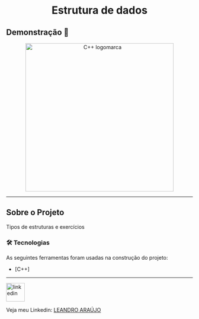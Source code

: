<h1 style="text-align: center; font-weight: bold;">Estrutura de dados</h1>

## Demonstração 📸

<div align="center" >
  <img src="https://p4.wallpaperbetter.com/wallpaper/935/690/342/c-plus-plus-c-code-wallpaper-preview.jpg" alt="C++ logomarca" height="400">
</div>

---

## Sobre o Projeto

Tipos de estruturas e exercícios

### 🛠 Tecnologias

As seguintes ferramentas foram usadas na construção do projeto:

- [C++]

---

<img src="https://github.com/leandro-araujo-silva/Proffy-FullStack/raw/master/github/linkedin.png" alt="linkedin" height="50">
<br/>

Veja meu Linkedin: [LEANDRO ARAÚJO](http://www.linkedin.com/in/leandro-ara%C3%BAjo-da-silva-1660631b9)

